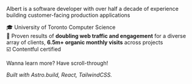 <p class="px-4 md:px-0">Albert is a software developer with over half a decade of experience building customer-facing production applications</p>

<p class="text-left px-8 md:px-0">
🎓 University of Toronto Computer Science <br /> 🚢 Proven results of <b>doubling web traffic and engagement</b> for a
diverse array of clients, <b>6.5m+ organic monthly visits</b> across projects <br /> ☑️ Contentful certified
</p>

Wanna learn more? Have scroll-through!

_Built with Astro.build, React, TailwindCSS._
